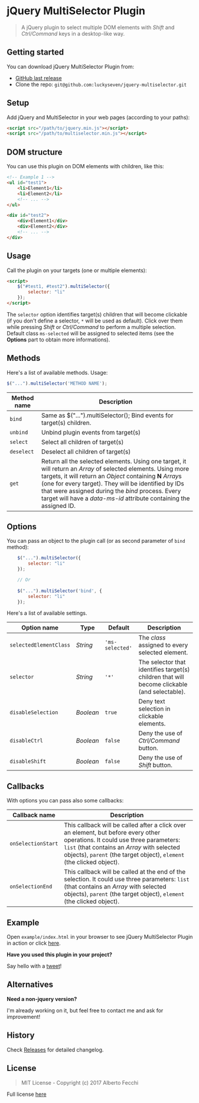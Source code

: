 # jQuery MultiSelector Plugin

> A jQuery plugin to select multiple DOM elements with *Shift* and *Ctrl/Command* keys in a desktop-like way.

## Getting started

You can download jQuery MultiSelector Plugin from:

* [GitHub last release](https://github.com/luckyseven/jquery-multiselector/releases)
* Clone the repo: `git@github.com:luckyseven/jquery-multiselector.git`

## Setup

Add jQuery and MultiSelector in your web pages (according to your paths):

```html
<script src="/path/to/jquery.min.js"></script>
<script src="/path/to/multiselector.min.js"></script>
```

## DOM structure

You can use this plugin on DOM elements with children, like this:
```html
<!-- Example 1 -->
<ul id="test1">
    <li>Element1</li>
    <li>Element2</li>
    <!-- ... -->
</ul>

<div id="test2">
    <div>Element1</div>
    <div>Element2</div>
    <!-- ... -->
</div>
```

## Usage

Call the plugin on your targets (one or multiple elements):
```html
<script>
    $("#test1, #test2").multiSelector({
        selector: "li"
    });
</script>
```
The `selector` option identifies target(s) children that will become clickable (if you don't define a selector, `*` will be used as default). Click over them while pressing *Shift* or *Ctrl/Command* to perform a multiple selection. Default class `ms-selected` will be assigned to selected items (see the **Options** part to obtain more informations).


## Methods

Here's a list of available methods. Usage:
```javascript
$("...").multiSelector('METHOD NAME');
```

Method name | Description
-----|-----
`bind`| Same as $("...").multiSelector(); Bind events for target(s) children.
`unbind`| Unbind plugin events from target(s)
`select`| Select all children of target(s)
`deselect`| Deselect all children of target(s)
`get`| Return all the selected elements. Using one target, it will return an *Array* of selected elements. Using more targets, it will return an *Object* containing **N** *Array*s (one for every target). They will be identified by IDs that were assigned during the *bind* process. Every target will have a *data-ms-id* attribute containing the assigned ID.


## Options
You can pass an object to the plugin call (or as second parameter of `bind` method):
```javascript
    $("...").multiSelector({
        selector: "li"
    });

    // Or
    
    $("...").multiSelector('bind', {
        selector: "li"
    });
```


Here's a list of available settings.


Option name			| Type				| Default		| Description
---						| ---					| ---				| ---
`selectedElementClass`		| *String*		| `'ms-selected'`		| The *class* assigned to every selected element.
`selector`		| *String*		| `'*'`		| The selector that identifies target(s) children that will become clickable (and selectable).
`disableSelection`	| *Boolean*		| `true`		| Deny text selection in clickable elements.
`disableCtrl`	| *Boolean*		| `false`		| Deny the use of *Ctrl/Command* button.
`disableShift`	| *Boolean*		| `false`		| Deny the use of *Shift* button.

## Callbacks

With options you can pass also some callbacks:


Callback name			| Description
---						| ---
`onSelectionStart`	| This callback will be called after a click over an element, but before every other operations. It could use three parameters: `list` (that contains an *Array* with selected objects), `parent` (the target object), `element` (the clicked object). 
`onSelectionEnd`	| This callback will be called at the end of the selection. It could use three parameters: `list` (that contains an *Array* with selected objects), `parent` (the target object), `element` (the clicked object). 

## Example

Open `example/index.html` in your browser to see jQuery MultiSelector Plugin in action or click [here](http://htmlpreview.github.io/?https://github.com/luckyseven/jquery-multiselector/blob/master/example/index.html).


**Have you used this plugin in your project?**

Say hello with a [tweet](https://twitter.com/luckysevenrox)!

## Alternatives

**Need a non-jquery version?**

I'm already working on it, but feel free to contact me and ask for improvement!


## History

Check [Releases](https://github.com/luckyseven/jquery-multiselector/releases) for detailed changelog.


## License

> MIT License - Copyright (c) 2017 Alberto Fecchi

Full license [here](LICENSE)
